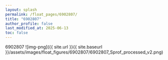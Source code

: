 ```yaml
---
layout: splash
permalink: /float_pages/6902807/
title: "6902807"
author_profile: false
last_modified_at: 2025-06-13
toc: false
---
```

 
6902807
![img-png]({{ site.url }}{{ site.baseurl }}/assets/images/float_figures/6902807/6902807_Sprof_processed_v2.png)